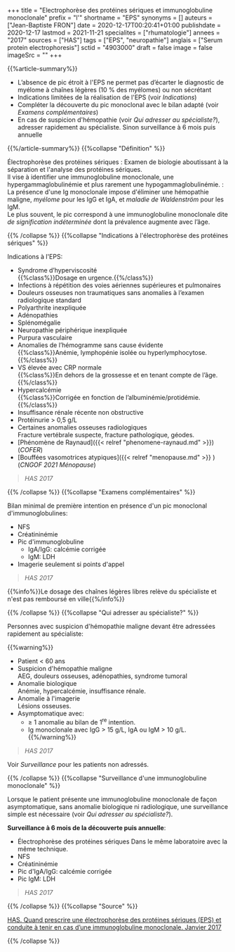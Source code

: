 +++
title = "Electrophorèse des protéines sériques et immunoglobuline monoclonale"
prefix = "l'"
shortname = "EPS"
synonyms = []
auteurs = ["Jean-Baptiste FRON"]
date = 2020-12-17T00:20:41+01:00
publishdate = 2020-12-17
lastmod = 2021-11-21
specialites = ["rhumatologie"]
annees = "2017"
sources = ["HAS"]
tags = ["EPS", "neuropathie"]
anglais = ["Serum protein electrophoresis"]
sctid = "4903000"
draft = false
image = false
imageSrc = ""
+++

{{%article-summary%}}

- L’absence de pic étroit à l'EPS ne permet pas d’écarter le diagnostic de myélome à chaînes légères (10 % des myélomes) ou non sécrétant
- Indications limitées de la réalisation de l'EPS (voir *Indications*)
- Compléter la découverte du pic monoclonal avec le bilan adapté (voir *Examens complémentaires*)
- En cas de suspicion d'hémopathie (voir *Qui adresser au spécialiste?*), adresser rapidement au spécialiste. Sinon surveillance à 6 mois puis annuelle

{{%/article-summary%}}
{{%collapse "Définition" %}}

Électrophorèse des protéines sériques
: Examen de biologie aboutissant à la séparation et l'analyse des protéines sériques.  
Il vise à identifier une immunoglobuline monoclonale, une hypergammaglobulinémie et plus rarement une hypogammaglobulinémie.
: La présence d'une Ig monoclonale impose d'éliminer une hémopathie maligne, *myélome* pour les IgG et IgA, et *maladie de Waldenström* pour les IgM.  
Le plus souvent, le pic correspond à une immunoglobuline monoclonale dite *de signification indéterminée* dont la prévalence augmente avec l’âge.

{{% /collapse %}}
{{%collapse "Indications à l'électrophorèse des protéines sériques" %}}

Indications à l'EPS:

- Syndrome d’hyperviscosité  
{{%class%}}Dosage en urgence.{{%/class%}}
- Infections à répétition des voies aériennes supérieures et pulmonaires
- Douleurs osseuses non traumatiques sans anomalies à l’examen radiologique standard
- Polyarthrite inexpliquée
- Adénopathies
- Splénomégalie
- Neuropathie périphérique inexpliquée
- Purpura vasculaire
- Anomalies de l’hémogramme sans cause évidente  
{{%class%}}Anémie, lymphopénie isolée ou hyperlymphocytose.{{%/class%}}
- VS élevée avec CRP normale  
{{%class%}}En dehors de la grossesse et en tenant compte de l’âge.{{%/class%}}
- Hypercalcémie  
{{%class%}}Corrigée en fonction de l’albuminémie/protidémie.{{%/class%}}
- Insuffisance rénale récente non obstructive
- Protéinurie > 0,5 g/L
- Certaines anomalies osseuses radiologiques  
Fracture vertébrale suspecte, fracture pathologique, géodes.
- [Phénomène de Raynaud]({{< relref "phenomene-raynaud.md" >}}) (*COFER*)
- [Bouffées vasomotrices atypiques]({{< relref "menopause.md" >}} ) (*CNGOF 2021 Ménopause*)

> *HAS 2017*

{{% /collapse %}}
{{%collapse "Examens complémentaires" %}}

Bilan minimal de première intention en présence d'un pic monoclonal d'immunoglobulines:

- NFS
- Créatininémie
- Pic d'immunoglobuline
  - IgA/IgG: calcémie corrigée
  - IgM: LDH
- Imagerie seulement si points d'appel

> *HAS 2017*

{{%info%}}Le dosage des chaînes légères libres relève du spécialiste et n'est pas remboursé en ville{{%/info%}}

{{% /collapse %}}
{{%collapse "Qui adresser au spécialiste?" %}}

Personnes avec suspicion d'hémopathie maligne devant être adressées rapidement au spécialiste:

{{%warning%}}

- Patient < 60 ans
- Suspicion d'hémopathie maligne  
AEG, douleurs osseuses, adénopathies, syndrome tumoral
- Anomalie biologique  
Anémie, hypercalcémie, insuffisance rénale.
- Anomalie à l'imagerie  
Lésions osseuses.
- Asymptomatique avec:
  - ≥ 1 anomalie au bilan de 1<sup>re</sup> intention.
  - Ig monoclonale avec IgG > 15 g/L, IgA ou IgM > 10 g/L.
{{%/warning%}}

> *HAS 2017*

Voir *Surveillance* pour les patients non adressés.

{{% /collapse %}}
{{%collapse "Surveillance d'une immunoglobuline monoclonale" %}}

Lorsque le patient présente une immunoglobuline monoclonale de façon asymptomatique, sans anomalie biologique ni radiologique, une surveillance simple est nécessaire (voir *Qui adresser au spécialiste?*).

**Surveillance à 6 mois de la découverte puis annuelle**:

- Électrophorèse des protéines sériques
Dans le même laboratoire avec la même technique.
- NFS
- Créatininémie
- Pic d'IgA/IgG: calcémie corrigée
- Pic IgM: LDH

> *HAS 2017*

{{% /collapse %}}
{{%collapse "Source" %}}

[HAS. Quand prescrire une électrophorèse des protéines sériques (EPS) et conduite à tenir en cas d’une immunoglobuline monoclonale. Janvier 2017](https://www.has-sante.fr/jcms/c_2742018/fr/quand-prescrire-une-electrophorese-des-proteines-seriques-eps-et-conduite-a-tenir-en-cas-d-une-immunoglobuline-monoclonale)

{{% /collapse %}}
